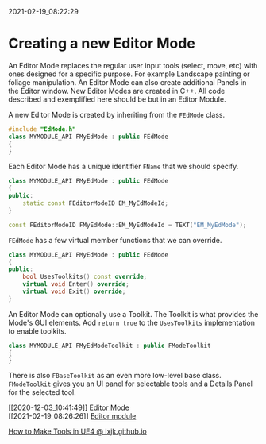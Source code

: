 2021-02-19_08:22:29

# Creating a new Editor Mode

An Editor Mode replaces the regular user input tools (select, move, etc) with ones designed for a specific purpose.
For example Landscape painting or foliage manipulation.
An Editor Mode can also create additional Panels in the Editor window.
New Editor Modes are created in C++.
All code described and exemplified here should be but in an Editor Module.

A new Editor Mode is created by inheriting from the `FEdMode` class.
```cpp
#include "EdMode.h"
class MYMODULE_API FMyEdMode : public FEdMode
{
}
```

Each Editor Mode has a unique identifier `FName` that we should specify.
```cpp
class MYMODULE_API FMyEdMode : public FEdMode
{
public:
    static const FEditorModeID EM_MyEdModeId;
}
```
```cpp
const FEditorModeID FMyEdMode::EM_MyEdModeId = TEXT("EM_MyEdMode");
```

`FEdMode` has a few virtual member functions that we can override.
```cpp
class MYMODULE_API FMyEdMode : public FEdMode
{
public:
	bool UsesToolkits() const override;
	virtual void Enter() override;
	virtual void Exit() override;
}
```

An Editor Mode can optionally use a Toolkit.
The Toolkit is what provides the Mode's GUI elements.
Add `return true` to the `UsesToolkits` implementation to enable toolkits.

```cpp
class MYMODULE_API FMyEdModeToolkit : public FModeToolkit
{
}
```

There is also `FBaseToolkit` as an even more low-level base class.
`FModeToolkit` gives you an UI panel for selectable tools and a Details Panel for the selected tool.

[[2020-12-03_10:41:49]] [Editor Mode](./Editor%20mode.md)  
[[2021-02-19_08:26:26]] [Editor module](./Editor%20module.md)  


[How to Make Tools in UE4 @ lxjk.github.io](https://lxjk.github.io/2019/10/01/How-to-Make-Tools-in-U-E.html)